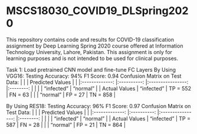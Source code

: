 # MSCS18030_COVID19_DLSpring2020
This repository contains code and results for COVID-19 classification assignment by Deep Learning Spring 2020 course offered at Information Technology University, Lahore, Pakistan. This assignment is only for learning purposes and is not intended to be used for clinical purposes.

Task 1: Load pretrained CNN model and fine-tune FC Layers
By Using VGG16: 
    Testing Accuracy: 94%
    F1 Score: 0.94
    Confusion Matrix on Test Data: 
		|               	|            	| Predicted Values 	|          	|
		|:-------------:	|:----------:	|:----------------:	|:--------:	|
		|               	|            	|    “infected”    	| “normal” 	|
		| Actual Values 	| “infected” 	|     TP = 552     	|  FN = 63 	|
		|               	|  “normal”  	|      FP = 27     	| TN = 858 	|
		
By Using RES18: 
    Testing Accuracy: 96%
    F1 Score: 0.97
    Confusion Matrix on Test Data: 
		|               	|            	| Predicted Values 	|          	|
		|:-------------:	|:----------:	|:----------------:	|:--------:	|
		|               	|            	|    “infected”    	| “normal” 	|
		| Actual Values 	| “infected” 	|     TP = 587     	|  FN = 28 	|
		|               	|  “normal”  	|      FP = 21     	| TN = 864 	|
